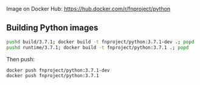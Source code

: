 Image on Docker Hub: https://hub.docker.com/r/fnproject/python

## Building Python images

```sh
pushd build/3.7.1; docker build -t fnproject/python:3.7.1-dev .; popd
pushd runtime/3.7.1; docker build -t fnproject/python:3.7.1 .; popd
```

Then push:

```sh
docker push fnproject/python:3.7.1-dev
docker push fnproject/python:3.7.1
```
